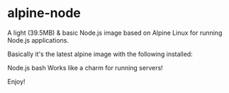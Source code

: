 # alpine-node
A light (39.5MB) & basic Node.js image based on Alpine Linux for running Node.js applications.

Basically it's the latest alpine image with the following installed:

Node.js
bash
Works like a charm for running servers!

Enjoy!